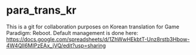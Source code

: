 # para_trans_kr
This is a git for collaboration purposes on Korean translation for Game Paradigm: Reboot.
Default management is done here:
https://docs.google.com/spreadsheets/d/1ZhWwHEkbtT-Unz8rstb3Hbow-4W4Qll6MIPzEAx_jVQ/edit?usp=sharing
